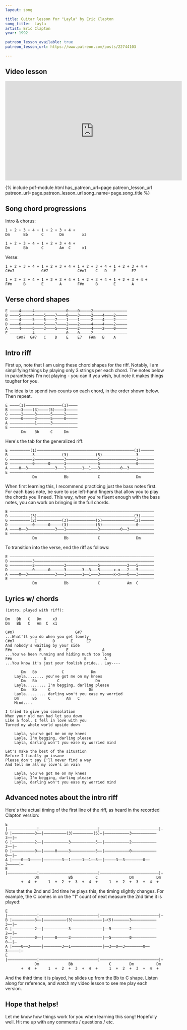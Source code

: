 ```yaml
---
layout: song

title: Guitar lesson for "Layla" by Eric Clapton
song_title:  Layla
artist: Eric Clapton
year: 1992

patreon_lesson_available: true
patreon_lesson_url: https://www.patreon.com/posts/22744103

---
```


## Video lesson

<iframe width="560" height="315" src="https://www.youtube.com/embed/x8ZT7EuoEms?showinfo=0" frameborder="0" allowfullscreen></iframe>




{% include pdf-module.html has_patreon_url=page.patreon_lesson_url patreon_url=page.patreon_lesson_url song_name=page.song_title %}




## Song chord progressions

Intro & chorus:

    1 + 2 + 3 + 4 + 1 + 2 + 3 + 4 +
    Dm      Bb      C       Dm        x3

    1 + 2 + 3 + 4 + 1 + 2 + 3 + 4 +
    Dm      Bb      C       Am  C     x1

Verse:

    1 + 2 + 3 + 4 + 1 + 2 + 3 + 4 + 1 + 2 + 3 + 4 + 1 + 2 + 3 + 4 +
    C#m7            G#7             C#m7    C   D   E       E7

    1 + 2 + 3 + 4 + 1 + 2 + 3 + 4 + 1 + 2 + 3 + 4 + 1 + 2 + 3 + 4 +
    F#m     B       E       A       F#m     B       E       A         

## Verse chord shapes

    E ––––4–––––4––––––––––––––0––––0–––––2–––––––––––––––
    B ––––5–––––4––––5––––7––––0––––3–––––2––––4––––2–––––
    G ––––4–––––5––––5––––7––––1––––1–––––2––––4––––2–––––
    D ––––6–––––4––––5––––7––––2––––2–––––4––––4––––2–––––
    A ––––4–––––6––––3––––5––––2––––2–––––4––––2––––0–––––
    E ––––––––––4––––––––––––––0––––0–––––2–––––––––––––––
         C#m7  G#7   C    D    E    E7   F#m   B    A                          

## Intro riff

First up, note that I am using these chord shapes for the riff. Notably, I am simplifying things by playing only 3 strings per each chord. The notes below in paranthesis I'm not playing - you can if you wish, but note it makes things tougher for you.

The idea is to spend two counts on each chord, in the order shown below. Then repeat.

    E ––––(1)––––––––––––––––(1)––––
    B –––––3––––(3)––––(5)––––3–––––
    G –––––2–––––3––––––5–––––2–––––
    D –––––0–––––3––––––5–––––0–––––
    A –––––––––––1––––––3–––––––––––
    E ––––––––––––––––––––––––––––––
           Dm    Bb     C     Dm

Here's the tab for the generalized riff:

    E –––––––––(1)–––––––––––––––––––––––––––––––––––––––––––(1)––––––
    B ––––––––––3––––––––––––(3)––––––––––––(5)–––––––––––––––3–––––––
    G ––––––––––2–––––––––––––3––––––––––––––5––––––––––––––––2–––––––
    D ––––––––––0––––––0––––––3––––––––––––––5––––––––––––––––0–––––––
    A ––––0––3––––––––––––3–––1–––––––1––1–––3–––––––––0––3–––––––––––
    E ––––––––––––––––––––––––––––––––––––––––––––––––––––––––––––––––
                Dm            Bb             C                Dm

When first learning this, I recommend practicing just the bass notes first. For each bass note, be sure to use left-hand fingers that allow you to play the chords you'll need. This way, when you're fluent enough with the bass notes, you can work on bringing in the full chords.

    E ––––––––––––––––––––––––––––––––––––––––––––––––––––––––––––––––
    B –––––––––(3)–––––––––––––––––––––––––––––––––––––––––––(3)––––––
    G –––––––––(2)–––––––––––(3)––––––––––––(5)––––––––––––––(2)––––––
    D ––––––––––0––––––0–––––(3)––––––––––––(5)–––––––––––––––0–––––––
    A ––––0––3––––––––––––3–––1––––––––––––––3–––––––––0––3–––––––––––
    E ––––––––––––––––––––––––––––––––––––––––––––––––––––––––––––––––
                Dm            Bb             C                Dm

To transition into the verse, end the riff as follows:

    E ––––––––––––––––––––––––––––––––––––––––––––––––––––––––––––––––
    B ––––––––––3–––––––––––––––––––––––––––––––––––––––––––––––––––––
    G ––––––––––2–––––––––––––3––––––––––––––5––––––––––––2–––5–––––––
    D ––––––––––0––––––0––––––3–––––––3––3–––5––––––x–x–––2–––5–––––––
    A ––––0––3––––––––––––3–––1–––––––1––1–––3––––––x–x–––0–––3–––––––
    E ––––––––––––––––––––––––––––––––––––––––––––––––––––––––––––––––
                Dm            Bb             C            Am  C   

## Lyrics w/ chords

    (intro, played with riff):

    Dm   Bb   C   Dm     x3
    Dm   Bb   C   Am  C  x1

    C#m7                           G#7
    ...What'll you do when you get lonely
    C#m7         C       D       E      E7  
    And nobody's waiting by your side
    F#m            B           E               A
    ...You've been running and hiding much too long
    F#m              B                 E        A
    ...You know it's just your foolish pride... Lay----

           Dm   Bb           C            Dm
        Layla........ you've got me on my knees
           Dm   Bb         C                Dm
        Layla......... I'm begging, darling please
           Dm   Bb     C                 Dm              
        Layla......... darling won't you ease my worried
        Dm      Bb     C       Am   C
        Mind....

    I tried to give you consolation
    When your old man had let you down
    Like a fool, I fell in love with you
    Turned my whole world upside down

        Layla, you've got me on my knees
        Layla, I'm begging, darling please
        Layla, darling won't you ease my worried mind

    Let's make the best of the situation
    Before I finally go insane
    Please don't say I'll never find a way
    And tell me all my love's in vain

        Layla, you've got me on my knees
        Layla, I'm begging, darling please
        Layla, darling won't you ease my worried mind

## Advanced notes about the intro riff

Here's the actual timing of the first line of the riff, as heard in the recorded Clapton version:

    E |–––––––––––––|––––––––––––––––––––––––––|––––––––––––––––––––––––––|–
    B |––––––––––3––|––––––––––(3)–––––––––(5)–|–––––––––––3–––––––––––3––|–
    G |––––––––––2––|–––––––––––3–––––––––––5––|–––––––––––2–––––––––––2––|–
    D |––––––––––0––|–––––0–––––3–––––––––––5––|–––––––––––0–––––––––––0––|–
    A |––––0––3–––––|––––––––3––1–––––1––1––3––|–––––3––3––––––––0––3–––––|–
    E |–––––––––––––|––––––––––––––––––––––––––|––––––––––––––––––––––––––|–
                 Dm             Bb          C              Dm          Dm
           +  4  +     1  +  2  +  3  +  4  +     1  +  2  +  3  +  4  +  

Note that the 2nd and 3rd time he plays this, the timing slightly changes. For example, the C comes in on the "1" count of next measure the 2nd time it is played:

    E |–––––––––––––|––––––––––––––––––––––––––|––––––––––––––––––––––––––|–
    B |––––––––––3––|––––––––––(3)–––––––––––––|–(5)–––––––3–––––––––––3––|–
    G |––––––––––2––|–––––––––––3––––––––––––––|––5––––––––2–––––––––––2––|–
    D |––––––––––0––|–––––0–––––3––––––––––––––|––5––––––––0–––––––––––0––|–
    A |––––0––3–––––|––––––––3––1––––––––––––––|––3––0––3––––––––0––3–––––|–
    E |–––––––––––––|––––––––––––––––––––––––––|––––––––––––––––––––––––––|–
                 Dm             Bb                C        Dm          Dm
           +  4  +     1  +  2  +  3  +  4  +     1  +  2  +  3  +  4  +  

And the third time it is played, he slides up from the Bb to C shape. Listen along for reference, and watch my video lesson to see me play each version.


## Hope that helps!

Let me know how things work for you when learning this song! Hopefully well. Hit me up with any comments / questions / etc.
